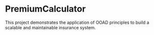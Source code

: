 # PremiumCalculator
This project demonstrates the application of OOAD principles to build a scalable and maintainable insurance system.

